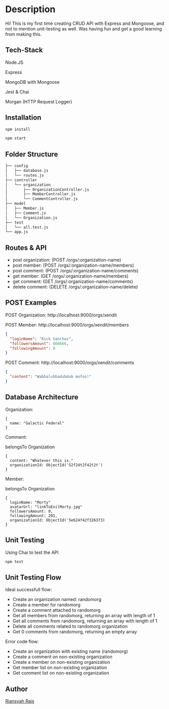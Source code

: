 # Description

Hi! This is my first time creating CRUD API with Express and Mongoose, and not to mention unit-testing as well. Was having fun and get a good learning from making this.

## Tech-Stack

Node.JS

Express

MongoDB with Mongoose

Jest & Chai

Morgan (HTTP Request Logger)

## Installation

```bash
npm install
```

```bash
npm start
```

## Folder Structure

```bash
├── config
│   ├── database.js
│   └── routes.js
├── controller 
│   └── organization
│       ├── OrganizationController.js
│       ├── MemberController.js
│       └── CommentController.js
├── model
│   ├── Member.js
│   ├── Comment.js
│   └── Organization.js
├── test
│   └── all.test.js
└── app.js
```

## Routes & API

- post organization: (POST /orgs/:organization-name)
- post member: (POST /orgs/:organization-name/members)
- post comment: (POST /orgs/:organization-name/comments)
- get member: (GET /orgs/:organization-name/members)
- get comment: (GET /orgs/:organization-name/comments)
- delete comment: (DELETE /orgs/:organization-name/delete)

## POST Examples

POST Organization: http://localhost:9000/orgs/xendit

POST Member: http://localhost:9000/orgs/xendit/members
```JSON
{
  "loginName": "Rick Sanchez",
  "followersAmount": 666666,
  "followingAmount": 0
}
```

POST Comment: http://localhost:9000/orgs/xendit/comments
```JSON
{
  "content": "Wabbalubbadubdub mofos!"
}
```

## Database Architecture

Organization:

```
{
  name: "Galactic Federal"
}
```

Comment:

belongsTo Organization

```
{
  content: "Whatever this is."
  organizationId: ObjectId('52f24t2f42t2t')
}
```

Member:

belongsTo Organization

```
{
  loginName: "Morty"
  avatarUrl: "linkToEvilMorty.jpg"
  followersAmount: 0,
  followingAmount: 201,
  organizationId: ObjectId('5e624f42f326373)
}
```

## Unit Testing

Using Chai to test the API

```bash
npm test
```

## Unit Testing Flow

Ideal successfull flow:
- Create an organization named: randomorg
- Create a member for randomorg
- Create a comment attached to randomorg
- Get all members from randomorg, returning an array with length of 1
- Get all comments from randomorg, returning an array with length of 1
- Delete all comments related to randomorg organization
- Get 0 comments from randomorg, returning an empty array

Error code flow:
- Create an organization with existing name (randomorg)
- Create a comment on non-existing organization
- Create a member on non-existing organization
- Get member list on non-existing organization
- Get comment list on non-existing organization

## Author

[Riansyah Rais](https://www.linkedin.com/in/riansyah-rais-66a78098)